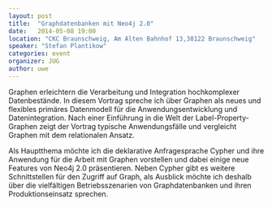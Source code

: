 ```yaml
---
layout: post
title:  "Graphdatenbanken mit Neo4j 2.0"
date:   2014-05-08 19:00
location: "CKC Braunschweig, Am Alten Bahnhof 13,38122 Braunschweig"
speaker: "Stefan Plantikow"
categories: event
organizer: JUG
author: uwe
---
```

Graphen erleichtern die Verarbeitung und Integration hochkomplexer Datenbestände. In diesem Vortrag spreche ich über
Graphen als neues und flexibles primäres Datenmodell für die Anwendungsentwicklung und Datenintegration.
Nach einer Einführung in die Welt der Label-Property-Graphen zeigt der Vortrag typische Anwendungsfälle und vergleicht
Graphen mit dem relationalen Ansatz.

Als Hauptthema möchte ich die deklarative Anfragesprache Cypher und ihre Anwendung für die Arbeit mit Graphen vorstellen
und dabei einige neue Features von Neo4j 2.0 präsentieren. Neben Cypher gibt es weitere Schnittstellen für den Zugriff
auf Graph, als Ausblick möchte ich deshalb über die vielfältigen Betriebsszenarien von Graphdatenbanken und ihren
Produktionseinsatz sprechen.
